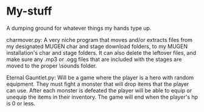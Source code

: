# My-stuff
A dumping ground for whatever things my hands type up.

charmover.py: A very niche program that moves and/or extracts files from my designated MUGEN char and stage download folders, to my MUGEN installation's char and stage folders. It can also delete the leftover files, and make sure any .mp3 or .ogg files that are included with the stages are moved to the proper \sounds folder.

Eternal Gauntlet.py: Will be a game where the player is a hero with random equipment. They must fight a monster that will drop items that the player can use. After each monster is defeated the player will be able to equip or unequip the items in their inventory. The game will end when the player's hp is 0 or less.
